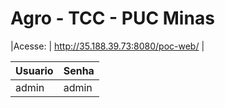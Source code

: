 # Agro - TCC - PUC Minas
	
|Acesse: | http://35.188.39.73:8080/poc-web/ |

| Usuario | Senha |
| --- | --- |
| admin | admin |